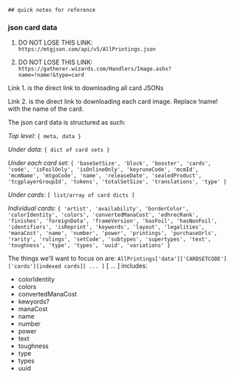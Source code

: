     ## quick notes for reference

### json card data
1. DO NOT LOSE THIS LINK: `https://mtgjson.com/api/v5/AllPrintings.json`

2. DO NOT LOSE THIS LINK: `https://gatherer.wizards.com/Handlers/Image.ashx?name=!name!&type=card`

Link 1. is the direct link to downloading all card JSONs

Link 2. is the direct link to downloading each card image. Replace !name! with the name of the card.

The json card data is structured as such:

*Top level:* `{ meta, data }`

*Under data:* `{ dict of card sets }`

*Under each card set:* `{ 'baseSetSize', 'block', 'booster', 'cards', 'code', 'isFoilOnly', 'isOnlineOnly', 'keyruneCode', 'mcmId', 'mcmName', 'mtgoCode', 'name', 'releaseDate', 'sealedProduct', 'tcgplayerGroupId', 'tokens', 'totalSetSize', 'translations', 'type' }`

*Under cards:* `[ list/array of card dicts ]`

*Individual cards:* `{ 'artist', 'availability', 'borderColor', 'colorIdentity', 'colors', 'convertedManaCost', 'edhrecRank', 'finishes', 'foreignData', 'frameVersion', 'hasFoil', 'hasNonFoil', 'identifiers', 'isReprint', 'keywords', 'layout', 'legalities', 'manaCost', 'name', 'number', 'power', 'printings', 'purchaseUrls', 'rarity', 'rulings', 'setCode', 'subtypes', 'supertypes', 'text', 'toughness', 'type', 'types', 'uuid', 'variations' }`

The things we'll want to focus on are:
`AllPrintings['data']['CARDSETCODE']['cards'][indexed cards][ ... ]`
    [ ... ] includes: 
- colorIdentity
- colors 
- convertedManaCost
- kewyords?
- manaCost
- name
- number
- power
- text
- toughness
- type
- types
- uuid

